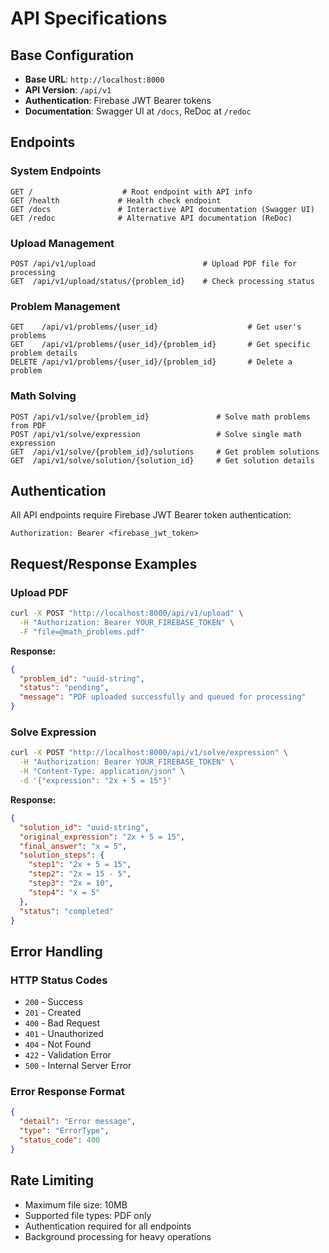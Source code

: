 # API Specifications

## Base Configuration

- **Base URL**: `http://localhost:8000`
- **API Version**: `/api/v1`
- **Authentication**: Firebase JWT Bearer tokens
- **Documentation**: Swagger UI at `/docs`, ReDoc at `/redoc`

## Endpoints

### System Endpoints

```http
GET /                    # Root endpoint with API info
GET /health             # Health check endpoint
GET /docs               # Interactive API documentation (Swagger UI)
GET /redoc              # Alternative API documentation (ReDoc)
```

### Upload Management

```http
POST /api/v1/upload                        # Upload PDF file for processing
GET  /api/v1/upload/status/{problem_id}    # Check processing status
```

### Problem Management

```http
GET    /api/v1/problems/{user_id}                    # Get user's problems
GET    /api/v1/problems/{user_id}/{problem_id}       # Get specific problem details
DELETE /api/v1/problems/{user_id}/{problem_id}       # Delete a problem
```

### Math Solving

```http
POST /api/v1/solve/{problem_id}               # Solve math problems from PDF
POST /api/v1/solve/expression                 # Solve single math expression
GET  /api/v1/solve/{problem_id}/solutions     # Get problem solutions
GET  /api/v1/solve/solution/{solution_id}     # Get solution details
```

## Authentication

All API endpoints require Firebase JWT Bearer token authentication:

```http
Authorization: Bearer <firebase_jwt_token>
```

## Request/Response Examples

### Upload PDF

```bash
curl -X POST "http://localhost:8000/api/v1/upload" \
  -H "Authorization: Bearer YOUR_FIREBASE_TOKEN" \
  -F "file=@math_problems.pdf"
```

**Response:**
```json
{
  "problem_id": "uuid-string",
  "status": "pending",
  "message": "PDF uploaded successfully and queued for processing"
}
```

### Solve Expression

```bash
curl -X POST "http://localhost:8000/api/v1/solve/expression" \
  -H "Authorization: Bearer YOUR_FIREBASE_TOKEN" \
  -H "Content-Type: application/json" \
  -d '{"expression": "2x + 5 = 15"}'
```

**Response:**
```json
{
  "solution_id": "uuid-string",
  "original_expression": "2x + 5 = 15",
  "final_answer": "x = 5",
  "solution_steps": {
    "step1": "2x + 5 = 15",
    "step2": "2x = 15 - 5",
    "step3": "2x = 10",
    "step4": "x = 5"
  },
  "status": "completed"
}
```

## Error Handling

### HTTP Status Codes

- `200` - Success
- `201` - Created
- `400` - Bad Request
- `401` - Unauthorized
- `404` - Not Found
- `422` - Validation Error
- `500` - Internal Server Error

### Error Response Format

```json
{
  "detail": "Error message",
  "type": "ErrorType",
  "status_code": 400
}
```

## Rate Limiting

- Maximum file size: 10MB
- Supported file types: PDF only
- Authentication required for all endpoints
- Background processing for heavy operations